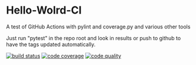 # Hello-Wolrd-CI

A test of GitHub Actions with pylint and coverage.py and various other tools

Just run "pytest" in the repo root and look in results or push to github to have the tags updated automatically.

[![build status](https://github.com/grintor/Hello-Wolrd-CI/actions/workflows/test.yml/badge.svg)](https://github.com/grintor/Hello-Wolrd-CI/actions/workflows/test.yml)
[![code coverage](https://img.shields.io/endpoint?url=https://raw.githubusercontent.com/grintor/Hello-Wolrd-CI/main/.repo-shields/covered_shield.json)](https://github.com/grintor/Hello-Wolrd-CI/blob/main/.repo-reports/coverage/index.html)
[![code quality](https://img.shields.io/endpoint?url=https://raw.githubusercontent.com/grintor/Hello-Wolrd-CI/main/.repo-shields/quality_shield.json)](https://github.com/grintor/Hello-Wolrd-CI/blob/main/.repo-reports/pylint-problems.txt)

